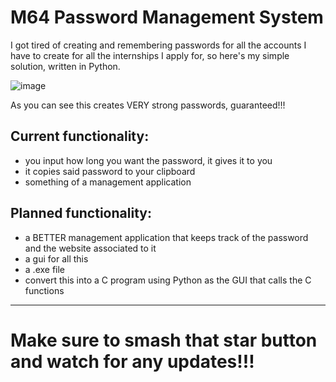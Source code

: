 # M64 Password Management System
I got tired of creating and remembering passwords for all the accounts I have to create for all the internships I apply for, so here's my simple solution, written in Python.

![image](https://user-images.githubusercontent.com/56841654/150452081-380dc2f0-d990-413d-982f-fd8a35f6a089.png)

As you can see this creates VERY strong passwords, guaranteed!!!

<h2>Current functionality:</h2> 
<ul>
    <li>you input how long you want the password, it gives it to you</li>
    <li>it copies said password to your clipboard</li>
    <li>something of a management application</li>
</ul>
<h2>Planned functionality:</h2> 
<ul>
    <li> a BETTER management application that keeps track of the password and the website associated to it</li>
    <li>a gui for all this</li>
    <li> a .exe file</li>
    <li> convert this into a C program using Python as the GUI that calls the C functions </li>
</ul>

***

<h1>Make sure to smash that star button and watch for any updates!!!</h1>



